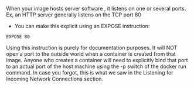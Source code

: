 When your image hosts server software , it listens on one or several ports. Ex, an HTTP server generally listens on the TCP port 80

- You can make this explicit using an EXPOSE instruction:

```
EXPOSE 80
```

Using this instruction is purely for documentation purposes. It will NOT open a port to the outside world when a container is created from that image. Anyone who creates a container will need to explicitly bind that port to an actual port of the host machine using the -p switch of the docker run command. In case you forgot, this is what we saw in the Listening for Incoming Network Connections section.